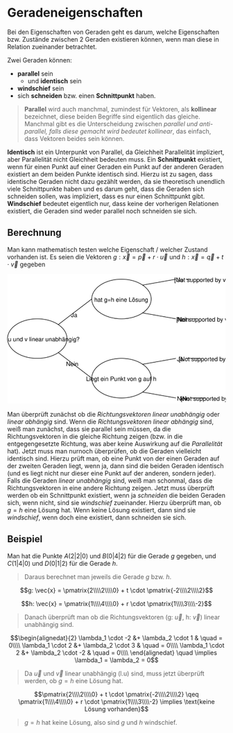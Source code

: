 # Geradeneigenschaften

Bei den Eigenschaften von Geraden geht es darum, welche Eigenschaften bzw. Zustände zwischen 2 Geraden existieren können, wenn man diese in Relation zueinander betrachtet.

Zwei Geraden können:
- **parallel** sein
  - und **identisch** sein
- **windschief** sein
- sich **schneiden** bzw. einen **Schnittpunkt** haben.

> **Parallel** wird auch manchmal, zumindest für Vektoren, als **kollinear** bezeichnet, diese beiden Begriffe sind eigentlich das gleiche. Manchmal gibt es die Unterscheidung zwischen **parallel* und *anti-parallel*, falls diese gemacht wird bedeutet *kollinear**, das einfach, dass Vektoren beides sein können. 

**Identisch** ist ein Unterpunkt von Parallel, da Gleichheit Parallelität impliziert, aber Parallelität nicht Gleichheit bedeuten muss. Ein **Schnittpunkt** existiert, wenn für einen Punkt auf einer Geraden ein Punkt auf der anderen Geraden existiert an dem beiden Punkte identisch sind. Hierzu ist zu sagen, dass identische Geraden nicht dazu gezählt werden, da sie theoretisch unendlich viele Schnittpunkte haben und es darum geht, dass die Geraden sich schneiden sollen, was impliziert, dass es nur einen Schnittpunkt gibt. **Windschief** bedeutet eigentlich nur, dass keine der vorherigen Relationen existiert, die Geraden sind weder parallel noch schneiden sie sich. 

## Berechnung

Man kann mathematisch testen welche Eigenschaft / welcher Zustand vorhanden ist. Es seien die Vektoren  $g: \vec{x} = \vec{p} + r \cdot \vec{u}$ und $h: \vec{x} = \vec{q} + t \cdot \vec{v}$ gegeben

![grafische Darstellung des darunter beschriebenden Vorgehen](../assets/mathe/Geradeneigenschaften.svg)

Man überprüft zunächst ob die *Richtungsvektoren* *linear unabhängig* oder *linear abhängig* sind. Wenn die *Richtungsvektoren* *linear abhängig* sind, weiß man zunächst, dass sie parallel sein müssen, da die Richtungsvektoren in die gleiche Richtung zeigen (bzw. in die entgegengesetzte Richtung, was aber keine Auswirkung auf die *Parallelität* hat). Jetzt muss man nurnoch überprüfen, ob die Geraden vielleicht identisch sind. Hierzu prüft man, ob eine Punkt von der einen Geraden auf der zweiten Geraden liegt, wenn ja, dann sind die beiden Geraden identisch (und es liegt nicht nur dieser eine Punkt auf der anderen, sondern jeder). Falls die Geraden *linear unabhängig* sind, weiß man schonmal, dass die Richtungsvektoren in eine andere Richtung zeigen. Jetzt muss überprüft werden ob ein Schnittpunkt existiert, wenn ja *schneiden* die beiden Geraden sich, wenn nicht, sind sie *windschief* zueinander. Hierzu überprüft man, ob $g = h$ eine Lösung hat. Wenn keine Lösung existiert, dann sind sie *windschief*, wenn doch eine existiert, dann schneiden sie sich.

## Beispiel

Man hat die Punkte $A(2 \vert 2 \vert 0)$ und $B(0 \vert 4 \vert 2)$ für die Gerade $g$ gegeben, und $C(1 \vert 4 \vert 0)$ und $D(0 \vert 1 \vert 2)$ für die Gerade $h$. 

> Daraus berechnet man jeweils die Gerade $g$ bzw. $h$.

$$g: \vec{x} = \pmatrix{2\\\\2\\\\0} + t \cdot \pmatrix{-2\\\\2\\\\2}$$

$$h: \vec{x} = \pmatrix{1\\\\4\\\\0} + r \cdot \pmatrix{1\\\\3\\\\-2}$$

> Danach überprüft man ob die Richtungsvektoren (g: $\vec{u}$, h: $\vec{v}$) linear unabhängig sind.

$$\begin{alignedat}{2}
\lambda_1 \cdot -2 &+ \lambda_2 \cdot 1 & \quad = 0\\\\
\lambda_1 \cdot 2 &+  \lambda_2 \cdot 3 & \quad = 0\\\\
\lambda_1 \cdot 2 &+  \lambda_2 \cdot -2 & \quad = 0\\\\
\end{alignedat} \quad \implies \lambda_1 = \lambda_2 = 0$$

> Da $\vec{u}$ und $\vec{v}$ linear unabhängig (l.u) sind, muss jetzt überprüft werden, ob $g = h$ eine Lösung hat.

$$\pmatrix{2\\\\2\\\\0} + t \cdot \pmatrix{-2\\\\2\\\\2} \qeq \pmatrix{1\\\\4\\\\0} + r \cdot \pmatrix{1\\\\3\\\\-2} \implies \text{keine Lösung vorhanden}$$

> $g = h$ hat keine Lösung, also sind $g$ und $h$ windschief.